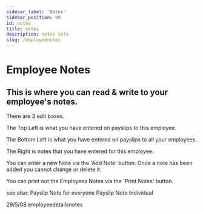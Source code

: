 ```yaml
---
sidebar_label: 'Notes'
sidebar_position: 90
id: notes
title: notes
description: notes info
slug: /employeenotes 
---
```


# Employee Notes

## This is where you can read & write to your employee's notes.
There are 3 edit boxes.

The Top Left is what you have entered on payslips to this employee.

The Bottom Left is what you have entered on payslips to all your employees.

The Right is notes that you have entered for this employee.

You can enter a new Note via the 'Add Note' button.
Once a note has been added you cannot change or delete it.

You can print out the Employees Notes via the 'Print Notes' button.

see also:
Payslip Note for everyone
Payslip Note Individual

29/5/08 employeedetailsnotes